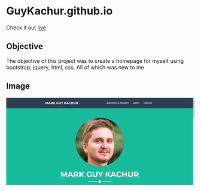 # GuyKachur.github.io
Check it out [live](https://GuyKachur.github.io "Guy's Personal Website")

## Objective
The objective of this project was to create a homepage for myself using bootstrap, jquery, html, css. All of which was new to me

## Image
![Coming Soon][logo]

[logo]: https://github.com/GuyKachur/guykachur.github.io/blob/master/img/website-static.PNG "Snapshot of webpage"
